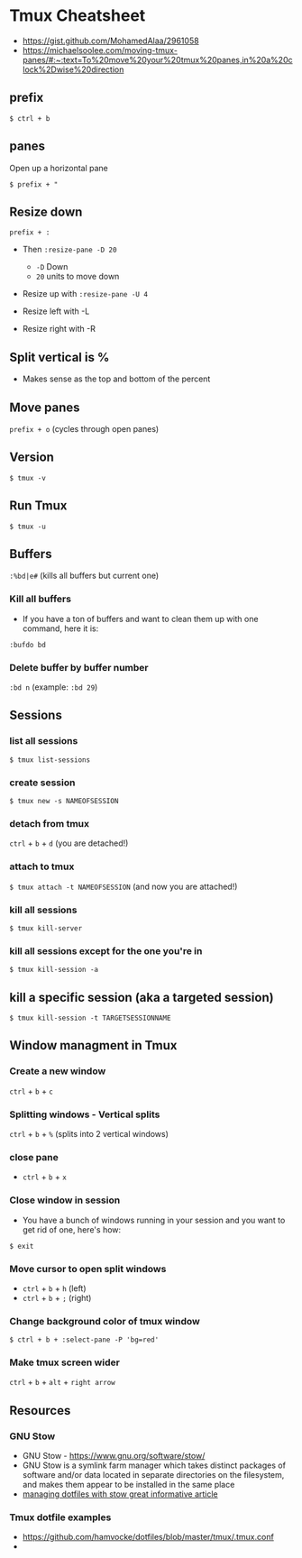
# Tmux Cheatsheet
* https://gist.github.com/MohamedAlaa/2961058
* https://michaelsoolee.com/moving-tmux-panes/#:~:text=To%20move%20your%20tmux%20panes,in%20a%20clock%2Dwise%20direction 

## prefix
`$ ctrl + b`

## panes
Open up a horizontal pane

`$ prefix + "`

## Resize down
`prefix + :`

* Then `:resize-pane -D 20`
    - `-D` Down
    - `20` units to move down

* Resize up with `:resize-pane -U 4`
* Resize left with -L
* Resize right with -R

## Split vertical is %
* Makes sense as the top and bottom of the percent

## Move panes
`prefix + o` (cycles through open panes)

## Version
`$ tmux -v`

## Run Tmux
`$ tmux -u`

## Buffers
`:%bd|e#` (kills all buffers but current one)

### Kill all buffers
* If you have a ton of buffers and want to clean them up with one command, here it is:

`:bufdo bd`

### Delete buffer by buffer number
`:bd n` (example: `:bd 29`)

## Sessions
### list all sessions
`$ tmux list-sessions`

### create session
`$ tmux new -s NAMEOFSESSION`

### detach from tmux
`ctrl` + `b` + `d` (you are detached!)

### attach to tmux
`$ tmux attach -t NAMEOFSESSION` (and now you are attached!)

### kill all sessions
`$ tmux kill-server`

### kill all sessions except for the one you're in
`$ tmux kill-session -a`

## kill a specific session (aka a targeted session)
`$ tmux kill-session -t TARGETSESSIONNAME`

## Window managment in Tmux
### Create a new window

`ctrl` + `b` + `c`

### Splitting windows - Vertical splits

`ctrl` + `b` + `%` (splits into 2 vertical windows)

### close pane
* `ctrl` + `b` + `x`

### Close window in session
* You have a bunch of windows running in your session and you want to get rid of one, here's how:

`$ exit`

### Move cursor to open split windows
* `ctrl` + `b` + `h` (left)
* `ctrl` + `b` + `;` (right)

### Change background color of tmux window
`$ ctrl + b + :select-pane -P 'bg=red'`

### Make tmux screen wider
`ctrl` + `b` + `alt` + `right arrow`

## Resources
### GNU Stow
* GNU Stow - https://www.gnu.org/software/stow/
* GNU Stow is a symlink farm manager which takes distinct packages of software and/or data located in separate directories on the filesystem, and makes them appear to be installed in the same place
* [managing dotfiles with stow great informative article](https://alexpearce.me/2016/02/managing-dotfiles-with-stow/)

### Tmux dotfile examples
* https://github.com/hamvocke/dotfiles/blob/master/tmux/.tmux.conf
* 
